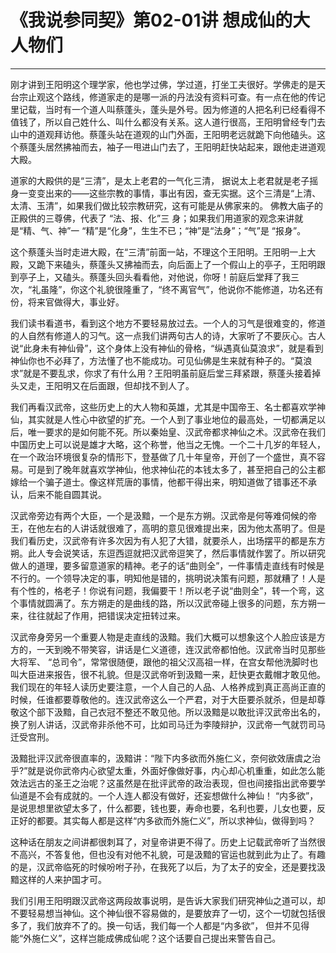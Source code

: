 # 《我说参同契》第02-01讲 想成仙的大人物们

------

刚才讲到王阳明这个理学家，他也学过佛，学过道，打坐工夫很好。学佛走的是天台宗止观这个路线，修道家走的是哪一派的丹法没有资料可查。有一点在他的传记里记载，当时有一个道人叫蔡蓬头，蓬头是外号。因为修道的人把名利已经看得不值钱了，所以自己姓什么、叫什么都没有关系。这人道行很高，王阳明曾经专门去山中的道观拜访他。蔡蓬头站在道观的山门外面，王阳明老远就跪下向他磕头。这个蔡蓬头居然拂袖而去，袖子一甩进山门去了，王阳明赶快站起来，跟他走进道观大殿。

道家的大殿供的是“三清”，是太上老君的一气化三清， 据说太上老君就是老子摇身一变变出来的——这些宗教的事情，事出有因，查无实据。这个三清是“上清、太清、玉清”，如果我们做比较宗教研究，这有可能是从佛家来的。 佛教大庙子的正殿供的三尊佛，代表了 “法、报、化”三 身；如果我们用道家的观念来讲就是“精、气、神”一 “精”是“化身”，生生不已；“神”是“法身”；“气”是 “报身”。

这个蔡蓬头当时走进大殿，在“三清”前面一站，不理这个王阳明。王阳明一上大殿，又跪下来磕头，蔡蓬头又拂袖而去，向后面上了一个假山上的亭子，王阳明跟到亭子上，又磕头。蔡蓬头回头看看他，对他说，你呀！前庭后堂拜了我三次，“礼虽隆”，你这个礼貌很隆重了，“终不离官气”，他说你不能修道，功名还有份，将来官做得大，事业好。

我们读书看道书，看到这个地方不要轻易放过去。一个人的习气是很难变的，修道的人自然有修道人的习气。这一点我们讲两句古人的诗，大家听了不要灰心。古人说“此身未有神仙骨”，这个身体上没有神仙的骨格，“纵遇真仙莫浪求”，就是看到神仙你也不必拜了，方法懂了也不能成功。可见仙佛是生来就有种子的。“莫浪求”就是不要乱求，你求了有什么用？王阳明虽前庭后堂三拜紧跟，蔡蓬头接着掉头又走，王阳明又在后面跟，但却找不到人了。

我们再看汉武帝，这些历史上的大人物和英雄，尤其是中国帝王、名士都喜欢学神仙，其实就是人性心中欲望的扩充。一个人到了事业地位的最高处，一切都满足以后，唯一要求的是如何能不死。所以秦始皇、汉武帝都求神仙之术。汉武帝在我们中国历史上可以说是雄才大略，这个称誉，他当之无愧。一个二十几岁的年轻人，在一个政治环境很复杂的情形下，登基做了几十年皇帝，开创了一个盛世，真不容易。可是到了晚年就喜欢学神仙，他求神仙花的本钱太多了，甚至把自己的公主都嫁给一个骗子道士。像这样荒唐的事情，他都干得出来，明知道做了错事还不承认，后来不能自圆其说。

汉武帝旁边有两个大臣，一个是汲黯，一个是东方朔。汉武帝是何等难伺候的帝王，在他左右的人讲话就很难了，高明的意见很难提出来，因为他太髙明了。但是我们看历史，汉武帝有许多次因为有人犯了大错，就要杀人，出场摆平的都是东方朔。此人专会说笑话，东逗西逗就把汉武帝逗笑了，然后事情就作罢了。所以研究做人的道理，要多留意道家的精神。老子的话“曲则全”，一件事情走直线有时候是不行的。一个领导决定的事，明知他是错的，挑明说决策有问题，那就糟了！人是有个性的，格老子！你说有问题，我偏要干！所以老子说“曲则全”，转一个弯，这个事情就圆满了。东方朔走的是曲线的路，所以汉武帝碰上很多的问题，东方朔一来，往往就起了作用，把错误决定扭转过来。

汉武帝身旁另一个重要人物是走直线的汲黯。我们大概可以想象这个人脸应该是方方的，一天到晚不带笑容，讲话是仁义道德，连汉武帝都怕他。汉武帝当时见那些大将军、 “总司令”，常常很随便，跟他的祖父汉高祖一样，在宫女帮他洗脚时也叫大臣进来报告，很不礼貌。但是汉武帝听到汲黯一来，赶快更衣戴帽才敢见他。我们现在的年轻人读历史要注意，一个人自己的人品、人格养成到真正高尚正直的时候，任谁都要尊敬他的。连汉武帝这么一个严君，对于大臣要杀就杀，但是却尊敬这个部下汲黯，自己衣冠不整还不敢见他。所以汲黯是以敢批评汉武帝出名的，换了别人讲话，汉武帝非杀他不可，比如司马迁为李陵辩护，汉武帝一气就罚司马迁受宫刑。

汲黯批评汉武帝很直率的，汲黯讲：“陛下内多欲而外施仁义，奈何欲效唐虞之治乎?”就是说你武帝内心欲望太重，外面好像做好事，内心却心机重重，如此怎么能效法远古的圣王之治呢？这虽然是在批评武帝的政治表现，但也间接指出武帝要学仙道是不会有成就的。一个人连人都没有做好，还妄想做什么神仙！ “内多欲”，是说思想里欲望太多了，什么都要，钱也要，寿命也要，名利也要，儿女也要，反正好的都要。其实每人都是这样“内多欲而外施仁义”，所以求神仙，做得到吗？

这种话在朋友之间讲都很刺耳了，对皇帝讲更不得了。历史上记载武帝听了当然很不高兴，不答复他，但也没有对他不礼貌，可是汲黯的官运也就到此为止了。有趣的是，汉武帝临死的时候吩咐子孙，在我死了以后，为了太子的安全，还是要找汲黯这样的人来护国才可。

我们引用王阳明跟汉武帝这两段故事说明，是告诉大家我们研究神仙之道可以，却不要轻易想当神仙。这个神仙很不容易做的，是要放弃了一切，这个一切就包括很多了，我们放弃不了的。换一句话，我们每一个人都是“内多欲”， 但并不见得能“外施仁义”，这样岂能成佛成仙呢？这个话要自己提出来警告自己。